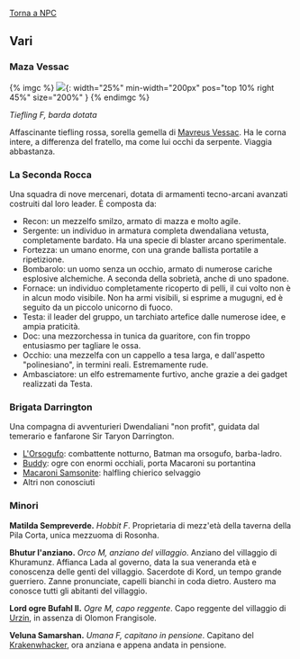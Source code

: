 [Torna a NPC](../npc)

## Vari

### Maza Vessac

{% imgc %}
![](https://i.imgur.com/nXVqxIi.jpg){: width="25%" min-width="200px" pos="top 10% right 45%" size="200%" }
{% endimgc %}

*Tiefling F, barda dotata*

Affascinante tiefling rossa, sorella gemella di [Mavreus Vessac](#mavreus-vessac). Ha le corna intere, a differenza del fratello, ma come lui occhi da serpente. Viaggia abbastanza.

### La Seconda Rocca

Una squadra di nove mercenari, dotata di armamenti tecno-arcani avanzati costruiti dal loro leader. È composta da:

- Recon: un mezzelfo smilzo, armato di mazza e molto agile.
- Sergente: un individuo in armatura completa dwendaliana vetusta, completamente bardato. Ha una specie di blaster arcano sperimentale.
- Fortezza: un umano enorme, con una grande ballista portatile a ripetizione.
- Bombarolo: un uomo senza un occhio, armato di numerose cariche esplosive alchemiche. A seconda della sobrietà, anche di uno spadone.
- Fornace: un individuo completamente ricoperto di pelli, il cui volto non è in alcun modo visibile. Non ha armi visibili, si esprime a mugugni, ed è seguito da un piccolo unicorno di fuoco.
- Testa: il leader del gruppo, un tarchiato artefice dalle numerose idee, e ampia praticità.
- Doc: una mezzorchessa in tunica da guaritore, con fin troppo entusiasmo per tagliare le ossa.
- Occhio: una mezzelfa con un cappello a tesa larga, e dall'aspetto "polinesiano", in termini reali. Estremamente rude.
- Ambasciatore: un elfo estremamente furtivo, anche grazie a dei gadget realizzati da Testa.

### Brigata Darrington

Una compagna di avventurieri Dwendaliani "non profit", guidata dal temerario e fanfarone Sir Taryon Darrington.

- [L'Orsogufo](https://criticalrole.fandom.com/wiki/The_Owlbear): combattente notturno, Batman ma orsogufo, barba-ladro.
- [Buddy](https://criticalrole.fandom.com/wiki/Buddy): ogre con enormi occhiali, porta Macaroni su portantina
- [Macaroni Samsonite](https://criticalrole.fandom.com/wiki/Macaroni_Samsonite): halfling chierico selvaggio
- Altri non conosciuti

### Minori

**Matilda Sempreverde.** *Hobbit F*. Proprietaria di mezz'età della taverna della Pila Corta, unica mezzuoma di Rosonha. 

**Bhutur l'anziano.** *Orco M, anziano del villaggio*. Anziano del villaggio di Khuramunz. Affianca Lada al governo, data la sua veneranda età e conoscenza delle genti del villaggio. Sacerdote di Kord, un tempo grande guerriero. Zanne pronunciate, capelli bianchi in coda dietro. Austero ma conosce tutti gli abitanti del villaggio.

**Lord ogre Bufahl II.** *Ogre M, capo reggente*. Capo reggente del villaggio di [Urzin](/xho/luoghi#urzin), in assenza di Olomon Frangisole.

**Veluna Samarshan.** *Umana F, capitano in pensione*. Capitano del [Krakenwhacker](/xho/quest#ultimo-viaggio-del-krakenwhacker), ora anziana e appena andata in pensione.